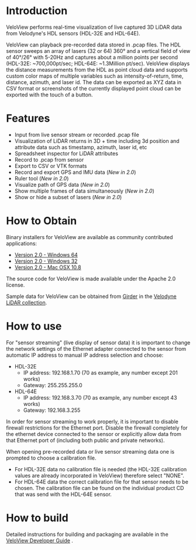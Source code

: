# Introduction

VeloView performs real-time visualization of live captured 3D LiDAR data
from Velodyne's HDL sensors (HDL-32E and HDL-64E).

VeloView can playback pre-recorded data stored in .pcap files. The HDL
sensor sweeps an array of lasers (32 or 64) 360&deg; and a vertical field of
view of 40&deg;/26&deg; with 5-20Hz and captures about a million points per
second (HDL-32E: ~700,000pt/sec; HDL-64E: ~1.3Million pt/sec).
VeloView displays the distance measurements from the HDL as point cloud
data and supports custom color maps of multiple variables such as
intensity-of-return, time, distance, azimuth, and laser id. The data can
be exported as XYZ data in CSV format or screenshots of the currently
displayed point cloud can be exported with the touch of a button.

# Features

-   Input from live sensor stream or recorded .pcap file
-   Visualization of LiDAR returns in 3D + time including 3d position
    and attribute data such as timestamp, azimuth, laser id, etc
-   Spreadsheet inspector for LiDAR attributes
-   Record to .pcap from sensor
-   Export to CSV or VTK formats
-   Record and export GPS and IMU data (*New in 2.0*)
-   Ruler tool (*New in 2.0*)
-   Visualize path of GPS data (*New in 2.0*)
-   Show multiple frames of data simultaneously (*New in 2.0*)
-   Show or hide a subset of lasers (*New in 2.0*)

# How to Obtain

Binary installers for VeloView are available as community contributed
applications:

* [Version 2.0 - Windows 64](http://www.paraview.org/paraview-downloads/download.php?submit=Download&version=v4.1&type=app&os=win64&downloadFile=VeloView-2.0.0-31032014-Windows-64bit.exe)
* [Version 2.0 - Windows 32](http://www.paraview.org/paraview-downloads/download.php?submit=Download&version=v4.1&type=app&os=win32&downloadFile=VeloView-2.0.0-31032014-Windows-32bit.exe)
* [Version 2.0 - Mac OSX 10.8](http://www.paraview.org/paraview-downloads/download.php?submit=Download&version=v4.1&type=app&os=osx&downloadFile=VeloView-2.0.0-31032014-Darwin-64bit.dmg)

The source code for VeloView is made available under the Apache 2.0
license.

Sample data for VeloView can be obtained from
[Girder](https://girder.readthedocs.io) in the
[Velodyne LiDAR
collection](https://data.kitware.com/#collection/5b7f46f98d777f06857cb206).

# How to use

For "sensor streaming" (live display of sensor data) it
is important to change the network settings of the Ethernet adapter
connected to the sensor from automatic IP address to manual IP address
selection and choose:

* HDL-32E
  * IP address: 192.168.1.70 (70 as example, any number except 201 works)
  * Gateway: 255.255.255.0
* HDL-64E
  * IP address: 192.168.3.70 (70 as example, any number except 43 works)
  * Gateway: 192.168.3.255

In order for sensor streaming to work properly, it is important to
disable firewall restrictions for the Ethernet port. Disable the
firewall completely for the ethernet device connected to the sensor or
explicitly allow data from that Ethernet port of (including both public
and private networks).

When opening pre-recorded data or live sensor streaming data one is
prompted to choose a calibration file.

* For HDL-32E data no calibration
file is needed (the HDL-32E calibration values are already incorporated
in VeloView) therefore select "NONE".
* For HDL-64E data the correct
calibration file for that sensor needs to be chosen. The calibration
file can be found on the individual product CD that was send with the
HDL-64E sensor.

# How to build

Detailed instructions for building and packaging are available in the
[VeloView Developer Guide](Documentation/VeloView_Developer_Guide.md) .
